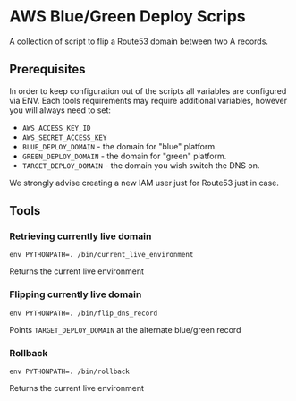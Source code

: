 # AWS Blue/Green Deploy Scrips

A collection of script to flip a Route53 domain between two A records.

## Prerequisites

In order to keep configuration out of the scripts all variables are configured via ENV.
Each tools requirements may require additional variables, however you will always need to set:

- `AWS_ACCESS_KEY_ID`
- `AWS_SECRET_ACCESS_KEY`
- `BLUE_DEPLOY_DOMAIN` - the domain for "blue" platform.
- `GREEN_DEPLOY_DOMAIN` - the domain for "green" platform.
- `TARGET_DEPLOY_DOMAIN` - the domain you wish switch the DNS on.

We strongly advise creating a new IAM user just for Route53 just in case.

## Tools

### Retrieving currently live domain
```
env PYTHONPATH=. /bin/current_live_environment
```
Returns the current live environment

### Flipping currently live domain
```
env PYTHONPATH=. /bin/flip_dns_record
```
Points `TARGET_DEPLOY_DOMAIN` at the alternate blue/green record

### Rollback
```
env PYTHONPATH=. /bin/rollback
```
Returns the current live environment
